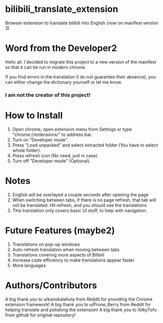 # bilibili_translate_extension
Browser extension to translate bilibili into English (now on manifest version 3)

# Word from the Developer2
Hello all. I decided to migrate this project to a new version of the manifest so that it can be run in modern chrome.

If you find errors in the translation (I do not guarantee their absence), you can either change the dictionary yourself or let me know.

### I am not the creator of this project!

# How to Install
1. Open chrome, open extension menu from Settings or type "chrome://extensions/" to address bar.
2. Turn on "Developer mode".
3. Press "Load unpacked" and select extracted folder (You have to select whole folder).
4. Press refresh icon (No need, just in case).
5. Turn off "Developer mode" (Optional).

# Notes
1. English will be overlayed a couple seconds after opening the page
2. When switching between tabs, if there is no page refresh, that tab will not be translated. Hit refresh, and you should see the translations
3. This translation only covers basic UI stuff, to help with navigation. 

# Future Features (maybe2)
1. Translations on pop-up windows
2. Auto-refresh translation when moving between tabs
3. Translations covering more aspects of Bilibili
4. Increase code efficiency to make translations appear faster
4. More languages

# Authors/Contributors
A big thank you to u/konokalahola from Reddit for providing the Chrome extension framework!
A big thank you to u/Prune_Berry from Reddit for helping translate and polishing the extension!
A big thank you to XilkyTofu from github for original repository!
